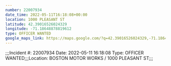 ```yaml
---
number: 22007934
date_time: 2022-05-11T16:18:08+00:00
location: 1000 PLEASANT ST
latitude: 42.39016526024329
longitude: -71.18648878819612
type: OFFICER WANTED
google_maps_link: https://maps.google.com/?q=42.39016526024329,-71.18648878819612
---
```


;;;Incident #: 22007934  Date: 2022-05-11 16:18:08   Type: OFFICER WANTED;;;Location: BOSTON MOTOR WORKS / 1000 PLEASANT ST;;;
